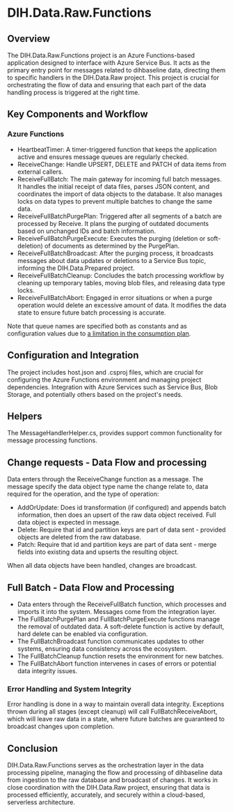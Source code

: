 # DIH.Data.Raw.Functions

## Overview

The DIH.Data.Raw.Functions project is an Azure Functions-based application designed to interface with Azure Service Bus. It acts as the primary entry point for messages related to dihbaseline data, directing them to specific handlers in the DIH.Data.Raw project. This project is crucial for orchestrating the flow of data and ensuring that each part of the data handling process is triggered at the right time.

## Key Components and Workflow

### Azure Functions

 - HeartbeatTimer: A timer-triggered function that keeps the application active and ensures message queues are regularly checked.
 - ReceiveChange: Handle UPSERT, DELETE and PATCH of data items from external callers.
- ReceiveFullBatch: The main gateway for incoming full batch messages. It handles the initial receipt of data files, parses JSON content, and coordinates the import of data objects to the database. It also manages locks on data types to prevent multiple batches to change the same data.
- ReceiveFullBatchPurgePlan: Triggered after all segments of a batch are processed by Receive. It plans the purging of outdated documents based on unchanged IDs and batch information.
- ReceiveFullBatchPurgeExecute: Executes the purging (deletion or soft-deletion) of documents as determined by the PurgePlan.
- ReceiveFullBatchBroadcast: After the purging process, it broadcasts messages about data updates or deletions to a Service Bus topic, informing the DIH.Data.Prepared project.
- ReceiveFullBatchCleanup: Concludes the batch processing workflow by cleaning up temporary tables, moving blob files, and releasing data type locks.
- ReceiveFullBatchAbort: Engaged in error situations or when a purge operation would delete an excessive amount of data. It modifies the data state to ensure future batch processing is accurate.

Note that queue names are specified both as constants and as configuration values due to [a limitation in the consumption plan](https://github.com/Azure/azure-functions-host/issues/7210).

## Configuration and Integration

The project includes host.json and .csproj files, which are crucial for configuring the Azure Functions environment and managing project dependencies.
Integration with Azure Services such as Service Bus, Blob Storage, and potentially others based on the project's needs.

## Helpers

The MessageHandlerHelper.cs, provides support common functionality for message processing functions.

## Change requests - Data Flow and processing
Data enters through the ReceiveChange function as a message. The message specify the data object type name the change relate to, data required for the operation, and the type of operation:
- AddOrUpdate: Does id transformation (if configured) and appends batch information, then does an upsert of the raw data object received. Full data object is expected in message.
- Delete: Require that id and partition keys are part of data sent - provided objects are deleted from the raw database.
- Patch: Require that id and partition keys are part of data sent - merge fields into existing data and upserts the resulting object.

When all data objects have been handled, changes are broadcast. 

## Full Batch - Data Flow and Processing

- Data enters through the ReceiveFullBatch function, which processes and imports it into the system. Messages come from the integration layer.
- The FullBatchPurgePlan and FullBatchPurgeExecute functions manage the removal of outdated data. A soft-delete function is active by default, hard delete can be enabled via configuration.
- The FullBatchBroadcast function communicates updates to other systems, ensuring data consistency across the ecosystem.
- The FullBatchCleanup function resets the environment for new batches.
- The FullBatchAbort function intervenes in cases of errors or potential data integrity issues.

### Error Handling and System Integrity

Error handling is done in a way to maintain overall data integrity. Exceptions thrown during all stages (except cleanup) will call FullBatchReceiveAbort, which will leave raw data in a state, where future batches are guaranteed to broadcast changes upon completion.

## Conclusion

DIH.Data.Raw.Functions serves as the orchestration layer in the data processing pipeline, managing the flow and processing of dihbaseline data from ingestion to the raw database and broadcast of changes. It works in close coordination with the DIH.Data.Raw project, ensuring that data is processed efficiently, accurately, and securely within a cloud-based, serverless architecture.
